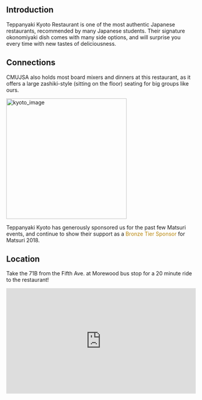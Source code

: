 ## Introduction

Teppanyaki Kyoto Restaurant is one of the most authentic Japanese restaurants, recommended by many Japanese students.
Their signature okonomiyaki dish comes with many side options, and will surprise you every time with
new tastes of deliciousness.

## Connections

CMUJSA also holds most board mixers and dinners at this restaurant,
as it offers a large zashiki-style (sitting on the floor) seating for big groups like ours.

<img src="/images/kyoto.jpg" alt="kyoto_image" style="width: 320px;">

Teppanyaki Kyoto has generously sponsored us for the past few Matsuri events, and continue to 
show their support as a <font color="DarkGoldenRod">Bronze Tier Sponsor</font> for Matsuri 2018.

## Location

Take the 71B from the Fifth Ave. at Morewood bus stop for a 20 minute ride to the restaurant!

<iframe src="https://www.google.com/maps/embed?pb=!1m18!1m12!1m3!1d3034.978354325122!2d-79.92266298451614!3d40.47574387935835!2m3!1f0!2f0!3f0!3m2!1i1024!2i768!4f13.1!3m3!1m2!1s0x8834f27f99bc1bcd%3A0xc52c5b24cdcf7521!2sTeppanyaki+Kyoto+Restaurant!5e0!3m2!1sja!2sus!4v1522462398804" width="100%" height="280" frameborder="0" style="border:0" allowfullscreen></iframe>
